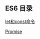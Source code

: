 ## ES6 目录

[let和const命令](https://github.com/HurricaneTBS/nodejs/blob/ed2dfd68d8836ac904d594197c63961d51ef2414/es/note/1.let%E5%92%8Cconst%E5%91%BD%E4%BB%A4.md)

[Promise](https://github.com/HurricaneTBS/nodejs/blob/5974c2495a2458fc6e25955464d89308ecb5b729/es/note/promise.md)